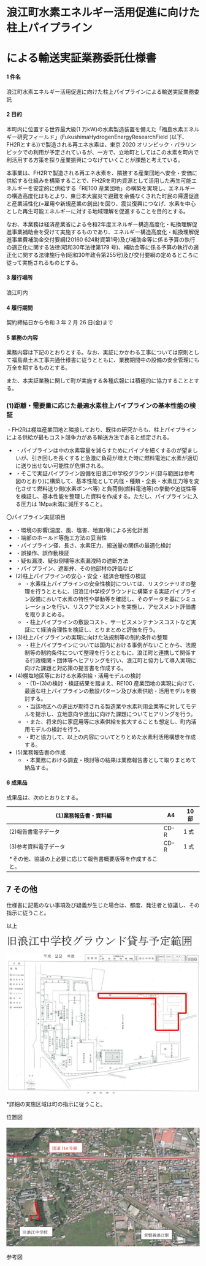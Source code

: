 # 浪江町水素エネルギー活用促進に向けた柱上パイプライン

# による輸送実証業務委託仕様書

#### 1 件名

浪江町水素エネルギー活用促進に向けた柱上パイプラインによる輸送実証業務委託

#### 2 目的

本町内に位置する世界最大級(1 万kW)の水素製造装置を備えた「福島水素エネルギー研究フィールド」(FukushimaHydrogenEnergyResearchField (以下、FH2Rとする))で製造される再エネ水素は、東京 2020 オリンピック・パラリンピックでの利用が予定されているが、一方で、立地町としてはこの水素を町内で利活用する方策を探り産業振興につなげていくことが課題と考えている。

本事業は、FH2Rで製造される再エネ水素を、隣接する産業団地へ安全・安価に供給する仕組みを構築することで、FH2Rを町内資源として活用した再生可能エネルギーを安定的に供給する「RE100 産業団地」の構築を実現し、エネルギーの構造高度化はもとより、東日本大震災で避難を余儀なくされた町民の帰還促進と産業活性化(=雇用や新規産業の創出)を図り、震災復興につなげ、水素を中心とした再生可能エネルギーに対する地域理解を促進することを目的とする。

なお、本業務は経済産業省による令和2年度エネルギー構造高度化・転換理解促進事業補助金を受けて実施するものであり、エネルギー構造高度化・転換理解促進事業費補助金交付要綱(20160 624財資第1号)及び補助金等に係る予算の執行の適正化に関する法律(昭和30年法律第179 号)、補助金等に係る予算の執行の適正化に関する法律施行令(昭和30年政令第255号)及び交付要綱の定めるところに従って実施されるものとする。

#### 3 履行場所

浪江町内

#### 4 履行期間

契約締結日から令和 3 年 2 月 26 日(金)まで

#### 5 業務の内容

業務内容は下記のとおりとする。なお、実証にかかわる工事については原則として福島県土木工事共通仕様書に従うとともに、業務期間中の設備の安全管理にも万全を期するものとする。

また、本実証業務に関して町が実施する各種広報には積極的に協力することとする。

### (1)距離・需要量に応じた最適水素柱上パイプラインの基本性能の検証

・FH2Rは棚塩産業団地と隣接しており、既往の研究からも、柱上パイプラインによる供給が最もコスト競争力がある輸送方法であると想定される。

- ・パイプラインは中の水素容量を減らすためにパイプを細くするのが望ましいが、引き回しを長くすると急激に負荷が増えた時に燃料電池に水素が適切に送り出せない可能性が危惧される。
- ・そこで実証パイプライン設備を旧浪江中学校グラウンド(貸与範囲は参考図のとおり)に構築して、基本性能として内径・種類・全長・水素圧力等を変化させて燃料送り側(水素ボンベ等) と負荷側(燃料電池等)の挙動や追従性等を検証し、基本性能を整理した資料を作成する。ただし、パイプラインに入る圧力は 1Mpa未満に減圧すること。

〇パイプライン実証項目

- ・環境の影響(温度、風、塩害、地震)等による劣化計測
- ・端部のホールド等施工方法の妥当性
- ・パイプライン径、長さ、水素圧力、搬送量の関係の最適化検討
- ・誤操作、誤作動検証
- ・疑似漏洩、疑似倒壊等水素漏洩時の遮断方法
- ・パイプライン、遮断弁、その他部材の評価など
- (2)柱上パイプラインの安心・安全・経済合理性の検証
	- ・水素柱上パイプラインの安全性検討については、リスクシナリオの整理を行うとともに、旧浪江中学校グラウンドに構築する実証パイプライン設備において水素の特性や挙動等を確認し、そのデータを基にシミュレーションを行い、リスクアセスメントを実施し、アセスメント評価書を取りまとめる。
	- ・柱上パイプラインの敷設コスト、サービスメンテナンスコストなど実証にて経済合理性を検証し、とりまとめと評価を行う。
- (3)柱上パイプラインの実現に向けた法規制等の制約条件の整理
	- ・柱上パイプラインについては国内における事例がないことから、法規制等の制約条件について整理を行うとともに、浪江町と連携して関係する行政機関・団体等へヒアリングを行い、浪江町と協力して導入実現に向けた課題と対応策の提言書を作成する。
- (4)棚塩地区等における水素供給・活用モデルの検討
	- ・(1)~(3)の検討・検証結果を踏まえ、RE100 産業団地の実現に向けて、最適な柱上パイプラインの敷設パターン及び水素供給・活用モデルを検討する。
	- ・当該地区への進出が期待される製造業や水素利用企業等に対してモデルを提示し、立地意向や進出に向けた課題についてヒアリングを行う。
	- ・また、将来的に家庭用等に水素供給を拡大することも想定し、町内活用モデルの検討を行う。
	- ・町と協力して、以上の内容についてとりとめた水素利活用構想を作成する。
- (5)業務報告書の作成
	- ・本業務における調査・検討等の結果は業務報告書として取りまとめて納品する。

#### 6 成果品

成果品は、次のとおりとする。

| (1)業務報告書・資料編                   | A4   | 10 部 |
|--------------------------------|------|------|
| (2)報告書電子データ                    | CD-R | 1 式  |
| (3)参考資料電子データ                   | CD-R | 1 式  |
| *その他、協議の上必要に応じて報告書概要版等を作成すること。 |      |      |

## 7 その他

仕様書に記載のない事項及び疑義が生じた場合は、都度、発注者と協議し、その指示に従うこと。

以上

![](_page_3_Picture_0.jpeg)

![](_page_3_Figure_1.jpeg)

*詳細の実施区域は町の指示に従うこと。

位置図

![](_page_3_Picture_3.jpeg)

参考図